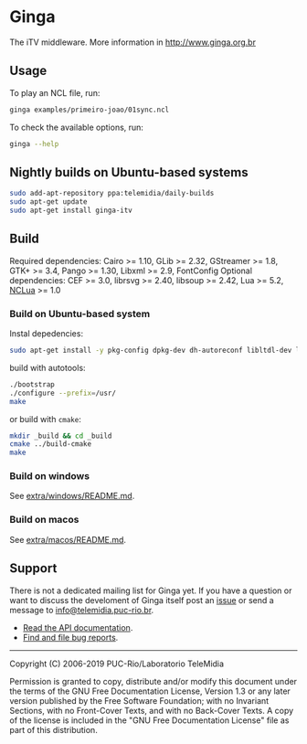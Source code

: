 # Ginga

The iTV middleware. More information in http://www.ginga.org.br

## Usage

To play an NCL file, run:

``` bash
ginga examples/primeiro-joao/01sync.ncl
```

To check the available options, run:

``` bash
ginga --help
```

## Nightly builds on Ubuntu-based systems

``` bash
sudo add-apt-repository ppa:telemidia/daily-builds
sudo apt-get update
sudo apt-get install ginga-itv
```

## Build

Required dependencies: Cairo >= 1.10, GLib >= 2.32, GStreamer >= 1.8, GTK+ >= 3.4, Pango >= 1.30, Libxml >= 2.9, FontConfig
Optional dependencies: CEF >= 3.0, librsvg >= 2.40, libsoup >= 2.42, Lua</a> >= 5.2, <a href="https://github.com/TeleMidia/nclua">NCLua</a> >= 1.0

### Build on Ubuntu-based system

Instal depedencies:
``` bash
sudo apt-get install -y pkg-config dpkg-dev dh-autoreconf libltdl-dev liblua5.2-dev libglib2.0-dev libpango1.0-dev librsvg2-dev libsoup2.4-dev libgstreamer1.0-dev libgstreamer-plugins-base1.0-dev libfontconfig1-dev libgtk-3-dev gstreamer1.0-plugins-good gstreamer1.0-plugins-bad gstreamer1.0-plugins-ugly gstreamer1.0-libav nclua -qq
```

build with autotools:

``` bash
./bootstrap
./configure --prefix=/usr/
make
```

or build with `cmake`:

``` bash
mkdir _build && cd _build
cmake ../build-cmake
make
```

### Build on windows

See [extra/windows/README.md](extra/windows/README.md).

### Build on macos

See [extra/macos/README.md](extra/macos/README.md).

## Support

There is not a dedicated mailing list for Ginga yet. If you have a question or want to discuss the develoment of Ginga itself post an [issue](https://github.com/telemidia/ginga/issues) or send a message to info@telemidia.puc-rio.br.

* <a href="http://www.telemidia.puc-rio.br/~gflima/misc/ginga">Read the API documentation</a>.
* <a href="https://github.com/TeleMidia/ginga/issues">Find and file bug reports</a>.

---
Copyright (C) 2006-2019 PUC-Rio/Laboratorio TeleMidia

Permission is granted to copy, distribute and/or modify this document under
the terms of the GNU Free Documentation License, Version 1.3 or any later
version published by the Free Software Foundation; with no Invariant
Sections, with no Front-Cover Texts, and with no Back-Cover Texts. A copy of
the license is included in the "GNU Free Documentation License" file as part
of this distribution.

